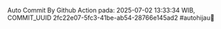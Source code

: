 Auto Commit By Github Action pada: 2025-07-02 13:33:34 WIB, COMMIT_UUID 2fc22e07-5fc3-41be-ab54-28766e145ad2 #autohijau🗿
